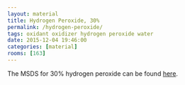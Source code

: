 ```yaml
---
layout: material
title: Hydrogen Peroxide, 30%
permalink: /hydrogen-peroxide/
tags: oxidant oxidizer hydrogen peroxide water
date: 2015-12-04 19:46:00
categories: [material]
rooms: [163]
---
```


The MSDS for 30% hydrogen peroxide can be found [here]({{site.baseurl}}/sheets/HydrogenPeroxide.pdf).

